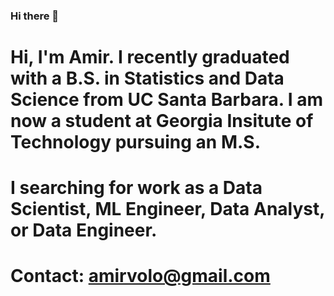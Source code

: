 ### Hi there 👋

# Hi, I'm Amir. I recently graduated with a B.S. in Statistics and Data Science from UC Santa Barbara. I am now a student at Georgia Insitute of Technology pursuing an M.S.
# I searching for work as a Data Scientist, ML Engineer, Data Analyst, or Data Engineer.
# Contact: amirvolo@gmail.com
